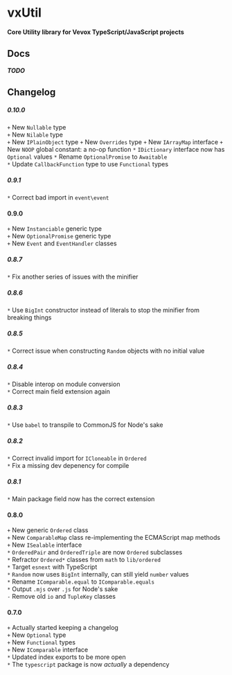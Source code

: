 
# vxUtil
**Core Utility library for Vevox TypeScript/JavaScript projects**

## Docs
***TODO***

## Changelog

##### 0.10.0
`+` New `Nullable` type  
`+` New `Nilable` type  
`+` New `IPlainObject` type
`+` New `Overrides` type
`+` New `IArrayMap` interface
`+` New `NOOP` global constant: a no-op function
`*` `IDictionary` interface now has `Optional` values
`*` Rename `OptionalPromise` to `Awaitable`  
`*` Update `CallbackFunction` type to use `Functional` types  

##### 0.9.1
`*` Correct bad import in `event\event`  

#### 0.9.0
`+` New `Instanciable` generic type  
`+` New `OptionalPromise` generic type  
`+` New `Event` and `EventHandler` classes  

##### 0.8.7
`*` Fix another series of issues with the minifier

##### 0.8.6
`*` Use `BigInt` constructor instead of literals to stop the minifier from breaking things

##### 0.8.5
`*` Correct issue when constructing `Random` objects with no initial value

##### 0.8.4
`*` Disable interop on module conversion  
`*` Correct main field extension again

##### 0.8.3
`*` Use `babel` to transpile to CommonJS for Node's sake

##### 0.8.2
`*` Correct invalid import for `ICloneable` in `Ordered`  
`*` Fix a missing dev depenency for compile

##### 0.8.1
`*` Main package field now has the correct extension

#### 0.8.0
`+` New generic `Ordered` class  
`+` New `ComparableMap` class re-implementing the ECMAScript map methods  
`+` New `ISealable` interface  
`*` `OrderedPair` and `OrderedTriple` are now `Ordered` subclasses  
`*` Refractor `Ordered*` classes from `math` to `lib/ordered`  
`*` Target `esnext` with TypeScript  
`*` `Random` now uses `BigInt` internally, can still yield `number` values  
`*` Rename `IComparable.equal` to `IComparable.equals`  
`*` Output `.mjs` over `.js` for Node's sake  
`-` Remove old `io` and `TupleKey` classes

#### 0.7.0
`+` Actually started keeping a changelog  
`+` New `Optional` type  
`+` New `Functional` types  
`+` New `IComparable` interface  
`*` Updated index exports to be more open  
`*` The `typescript` package is now *actually* a dependency
